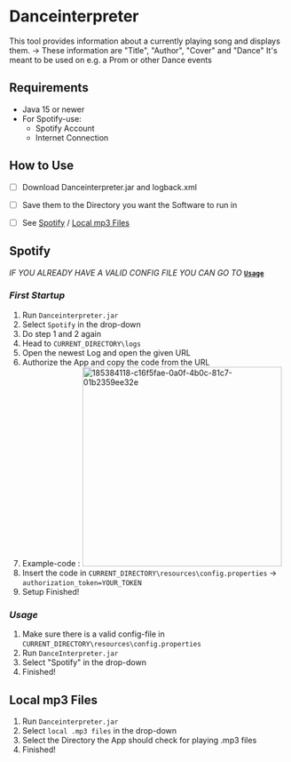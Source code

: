 # Danceinterpreter

This tool provides information about a currently playing song and displays them.
-> These information are "Title", "Author", "Cover" and "Dance"
It's meant to be used on e.g. a Prom or other Dance events

## Requirements
- Java 15 or newer
- For Spotify-use:
  -  Spotify Account
  - Internet Connection

## **How to Use**

- [ ] Download Danceinterpreter.jar and logback.xml
- [ ] Save them to the Directory you want the Software to run in
- [ ] See [Spotify](README.md#spotify) / [Local mp3 Files](README.md#local-mp3-Files)


## Spotify

_IF YOU ALREADY HAVE A VALID CONFIG FILE YOU CAN GO TO_ [**`Usage`**](README.md#usage)

### _First Startup_
1. Run `Danceinterpreter.jar`
2. Select `Spotify` in the drop-down
3. Do step 1 and 2 again
4. Head to `CURRENT_DIRECTORY\logs`
5. Open the newest Log and open the given URL
6. Authorize the App and copy the code from the URL
7. Example-code : <img width="359" alt="185384118-c16f5fae-0a0f-4b0c-81c7-01b2359ee32e" src="https://user-images.githubusercontent.com/79657220/185385213-13cc7660-f8a5-483e-ba94-f580be4c3919.png">
8.  Insert the code in `CURRENT_DIRECTORY\resources\config.properties`  -> `authorization_token=YOUR_TOKEN` 
9. Setup Finished!

### _Usage_
1. Make sure there is a valid config-file in `CURRENT_DIRECTORY\resources\config.properties`
2. Run `DanceInterpreter.jar`
3. Select "Spotify" in the drop-down
4. Finished!

## Local mp3 Files

1. Run `Danceinterpreter.jar`
5. Select `local .mp3 files` in the drop-down
6. Select the Directory the App should check for playing .mp3 files
7. Finished!
